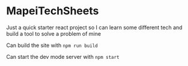 # MapeiTechSheets
Just a quick starter react project so I can learn some different tech and build a tool to solve a problem of mine

Can build the site with
``npm run build``

Can start the dev mode server with
``npm start``
